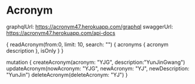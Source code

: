 # Acronym
graphqlUrl: https://acronym47.herokuapp.com/graphql
swaggerUrl: https://acronym47.herokuapp.com/api-docs

{
  readAcronym(from:0, limit: 10, search: "") {
    acronyms {
      acronym
      description
    },
    isOnly
  }
}

mutation {
  createAcronym(acronym: "YJG", description:"YunJinGwang")
  updateAcronym(nowAcronym: "YJG", newAcronym: "YJ", newDescription: "YunJin")
  deleteAcronym(deleteAcronym: "YJ")
}
